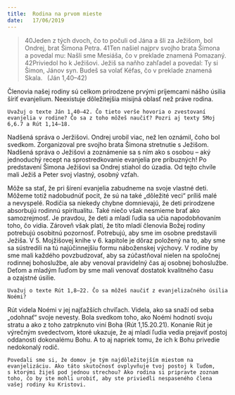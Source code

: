 ```yaml
---
title:  Rodina na prvom mieste
date:   17/06/2019
---
```


> <p></p>
> 40Jeden z tých dvoch, čo to počuli od Jána a šli za Ježišom, bol Ondrej, brat Šimona Petra. 41Ten našiel najprv svojho brata Šimona a povedal mu: Našli sme Mesiáša, čo v preklade znamená Pomazaný. 42Priviedol ho k Ježišovi. Ježiš sa naňho zahľadel a povedal: Ty si Šimon, Jánov syn. Budeš sa volať Kéfas, čo v preklade znamená Skala.  (Ján 1,40–42)

Členovia našej rodiny sú celkom prirodzene prvými príjemcami nášho úsilia šíriť evanjelium. Neexistuje dôležitejšia misijná oblasť než práve rodina.

`Uvažuj o texte Ján 1,40–42. Čo tieto verše hovoria o zvestovaní evanjelia v rodine? Čo sa z toho môžeš naučiť? Pozri aj texty 5Moj 6,6.7 a Rút 1,14–18.`

Nadšená správa o Jeržišovi. Ondrej urobil viac, než len oznámil, čoho bol svedkom. Zorganizoval pre svojho brata Šimona stretnutie s Ježišom. Nadšená správa o Ježišovi a zoznámenie sa s ním ako s osobou – aký jednoduchý recept na sprostredkovanie evanjelia pre príbuzných! Po predstavení Šimona Ježišovi sa Ondrej stiahol do úzadia. Od tejto chvíle mali Ježiš a Peter svoj vlastný, osobný vzťah.

Môže sa stať, že pri šírení evanjelia zabudneme na svoje vlastné deti. Môžeme totiž nadobudnúť pocit, že sú na také „dôležité veci“ príliš malé a nevyspelé. Rodičia sa niekedy chybne domnievajú, že deti prirodzene absorbujú rodinnú spiritualitu. Také niečo však nesmieme brať ako samozrejmosť. Je pravdou, že deti a mladí ľudia sa učia napodobňovaním toho, čo vidia. Zároveň však platí, že títo mladí členovia Božej rodiny potrebujú osobitnú pozornosť. Potrebujú, aby sme im osobne predstavili Ježiša. V 5. Mojžišovej knihe v 6. kapitole je dôraz položený na to, aby sme sa sústredili na tú najúčinnejšiu formu náboženskej výchovy. V rodine by sme mali každého povzbudzovať, aby sa zúčastňoval nielen na spoločnej rodinnej bohoslužbe, ale aby venoval pravidelný čas aj osobnej bohoslužbe. Deťom a mladým ľuďom by sme mali venovať dostatok kvalitného času a ozajstné úsilie. 

`Uvažuj o texte Rút 1,8–22. Čo sa môžeš naučiť z evanjelizačného úsilia Noémi?`

Rút videla Noémi v jej najťažších chvíľach. Videla, ako sa snaží od seba „odohnať“ svoje nevesty. Bola svedkom toho, ako Noémi hodnotí svoju stratu a ako z toho zatrpknuto viní Boha (Rút 1,15.20.21). Konanie Rút je výrečným svedectvom, ktoré ukazuje, že aj mladí ľudia vedia prejaviť postoj oddanosti dokonalému Bohu. A to aj napriek tomu, že ich k Bohu privedie nedokonalý rodič.

`Povedali sme si, že domov je tým najdôležitejším miestom na evanjelizáciu. Ako táto skutočnosť ovplyvňuje tvoj postoj k ľuďom, s ktorými žiješ pod jednou strechou? Ako rodina si pripravte zoznam toho, čo by ste mohli urobiť, aby ste priviedli nespaseného člena vašej rodiny ku Kristovi.`
